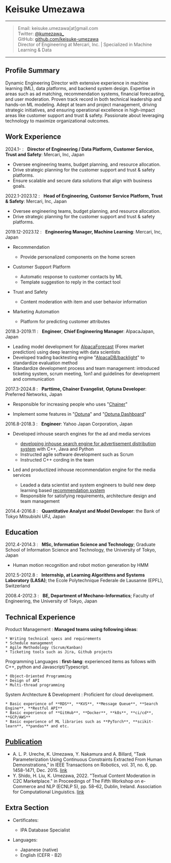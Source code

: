 Keisuke Umezawa
================

----

> Email: keisuke.umezawa[at]gmail.com \
> Twitter: [\@kumezawa_](https://twitter.com/kumezawa_) \
> GitHub: [github.com/keisuke-umezawa](https://github.com/keisuke-umezawa) \
> Director of Engineering at Mercari, Inc. | Specialized in Machine Learning & Data

----

Profile Summary
---------------

Dynamic Engineering Director with extensive experience in machine learning (ML), data platforms, and backend system design. Expertise in areas such as ad matching, recommendation systems, financial forecasting, and user moderation. Proven track record in both technical leadership and hands-on ML modeling. Adept at team and project management, driving strategic initiatives, and ensuring operational excellence in high-impact areas like customer support and trust & safety. Passionate about leveraging technology to maximize organizational outcomes.

Work Experience
---------------

2024.1-
:   **Director of Engineering / Data Platform, Customer Service, Trust and Safety**: Mercari, Inc, Japan

* Oversee engineering teams, budget planning, and resource allocation.
* Drive strategic planning for the customer support and trust & safety platforms.
* Ensure scalable and secure data solutions that align with business goals.


2022.1-2023.12
:   **Head of Engineering, Customer Service Platform, Trust & Safety**: Mercari, Inc, Japan

* Oversee engineering teams, budget planning, and resource allocation.
* Drive strategic planning for the customer support and trust & safety platforms.

2019.12-2023.12
:   **Engineering Manager, Machine Learning**: Mercari, Inc, Japan

* Recommendation

    * Provide personalized components on the home screen

* Customer Support Platform

    * Automatic response to customer contacts by ML
    * Template suggestion to reply in the contact tool

* Trust and Safety

    * Content moderation with item and user behavior information

* Marketing Automation

    * Platform for predicting customer attributes

2018.3-2019.11
:   **Engineer**, **Chief Engineering Manager**: AlpacaJapan, Japan

* Leading model development for [AlpacaForecast](http://www.alpaca.ai/product) (Forex market prediction) using deep learning with data scientists
* Developed trading backtesting engine "[AlpacaDB/backlight](https://github.com/AlpacaDB/backlight)" to standardize evaluation method
* Standardize development process and team management: introduced ticketing system, scrum meeting, 1on1 and guidelines for development and communication

2017.3-2024.8
:   **Parttime, Chainer Evangelist**, **Optuna Developer**: Preferred Networks, Japan

* Responsible for increasing people who uses "[Chainer](https://chainer.org/)"

* Implement some features in "[Optuna](https://optuna.org/)" and "[Optuna Dashboard](https://github.com/optuna/optuna-dashboard)"

2016.8-2018.3
:   **Engineer**: Yahoo Japan Corporation, Japan

* Developed inhouse search engines for the ad and media services

    * [developing inhouse search engine for advertisement distribution system](http://www.slideshare.net/techblogyahoo/webdb2015-webdbf2015) with C++, Java and Python
    * Instructed agile software development such as Scrum
    * Instructed C++ cording in the team

* Led and productized inhouse recommendation engine for the media services

    * Leaded a data scientist and system engineers to build new deep learning based [recommendation system](https://www.slideshare.net/techblogyahoo/yahoo-japan-115327433)
    * Responsible for satisfying requirements, architecture design and team management

2014.4-2016.8
:   **Quantitative Analyst and Model Developer**: the Bank of Tokyo Mitsubishi UFJ, Japan

Education
---------

2012.4-2014.3
:   **MSc, Information Science and Technology**; Graduate School of Information Science and Technology, the University of Tokyo, Japan

* Human motion recognition and robot motion generation by HMM

2012.5-2012.8
:   **Internship, at Learning Algorithms and Systems Laboratory (LASA)**; 
 the Ecole Polytechnique Federale de Lausanne (EPFL), Switzerland

2008.4-2012.3
:   **BE, Department of Mechano-Informatics**; Faculty of Engineering, the University of Tokyo, Japan

Technical Experience
--------------------

Product Management
:   **Managed teams using following ideas**:

    * Writing technical specs and requirements
    * Schedule management
    * Agile Methodology (Scrum/Kanban)
    * Ticketing tools such as Jira, Github projects

Programming Languages
:   **first-lang**: experienced items as follows with C++, python and Javascript/Typescript.

    * Object-Oriented Programming
    * Design of API
    * Multi-thread programming

System Archtecture & Development
:  Proficient for cloud development.

    * Basic experience of **RDS**, **KVS**, **Message Queue**, **Search Engine**, **Restful API**
    * Basic experience of **GitHub**, **Docker**, **k8s**, **ci/cd**, **GCP/AWS**
    * Basic experience of ML libraries such as **PyTorch**, **scikit-learn**, **pandas** and etc.

[Publication](https://scholar.google.co.jp/citations?user=2Fpnc1QAAAAJ)
----------------------------------------
* A. L. P. Ureche, K. Umezawa, Y. Nakamura and A. Billard, "Task Parameterization Using Continuous Constraints Extracted From Human Demonstrations," in IEEE Transactions on Robotics, vol. 31, no. 6, pp. 1458-1471, Dec. 2015. [link](http://ieeexplore.ieee.org/stamp/stamp.jsp?tp=&arnumber=7339616&isnumber=7339739) 
* Y. Shido, H. Liu, K. Umezawa, 2022. "Textual Content Moderation in C2C Marketplace." in Proceedings of The Fifth Workshop on e-Commerce and NLP (ECNLP 5), pp. 58–62, Dublin, Ireland. Association for Computational Linguistics. [link](https://aclanthology.org/2022.ecnlp-1.8/)

Extra Section
----------------------------------------

* Certificates:

    * IPA Database Specialist

* Languages:

    * Japanese (native)
    * English (CEFR - B2)
